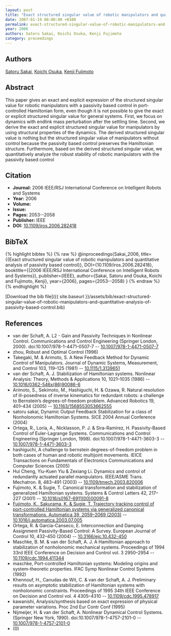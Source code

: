 ```yaml
---
layout: post
title: "Exact structured singular value of robotic manipulators and quantitative analysis of passivity based control"
date: 2007-01-19 00:00:00 +0100
permalink: exact-structured-singular-value-of-robotic-manipulators-and-quantitative-analysis-of-passivity-based-control
year: 2006
authors: Satoru Sakai, Koichi Osuka, Kenji Fujimoto
category: proceedings
---
```

 
## Authors
[Satoru Sakai](authors/satoru-sakai), [Koichi Osuka](authors/koichi-osuka), [Kenji Fujimoto](authors/kenji-fujimoto)
 
## Abstract
This paper gives an exact and explicit expression of the structured singular value for robotic manipulators with a passivity based control in port-controlled Hamiltonian form, even though it is not possible to give the exact or explicit structured singular value for general systems. First, we focus on dynamics with endlink mass perturbation after the settling time. Second, we derive the exact and explicit structured singular value for manipulators by using structural properties of the dynamics. The derived structured singular value is nothing but the structured singular value of manipulators without control because the passivity based control preserves the Hamiltonian structure. Furthermore, based on the derived structured singular value, we quantitatively analyze the robust stability of robotic manipulators with the passivity based control
 
## Citation
- **Journal:** 2006 IEEE/RSJ International Conference on Intelligent Robots and Systems
- **Year:** 2006
- **Volume:** 
- **Issue:** 
- **Pages:** 2053--2058
- **Publisher:** IEEE
- **DOI:** [10.1109/iros.2006.282418](https://doi.org/10.1109/iros.2006.282418)
 
## BibTeX
{% highlight bibtex %}
{% raw %}
@inproceedings{Sakai_2006,
  title={{Exact structured singular value of robotic manipulators and quantitative analysis of passivity based control}},
  DOI={10.1109/iros.2006.282418},
  booktitle={{2006 IEEE/RSJ International Conference on Intelligent Robots and Systems}},
  publisher={IEEE},
  author={Sakai, Satoru and Osuka, Koichi and Fujimoto, Kenji},
  year={2006},
  pages={2053--2058}
}
{% endraw %}
{% endhighlight %}
 
[Download the bib file]({{ site.baseurl }}/assets/bib/exact-structured-singular-value-of-robotic-manipulators-and-quantitative-analysis-of-passivity-based-control.bib)
 
## References
- van der Schaft, A. L2 - Gain and Passivity Techniques in Nonlinear Control. Communications and Control Engineering (Springer London, 2000). doi:10.1007/978-1-4471-0507-7 -- [10.1007/978-1-4471-0507-7](https://doi.org/10.1007/978-1-4471-0507-7)
- zhou, Robust and Optimal Control (1996)
- Takegaki, M. & Arimoto, S. A New Feedback Method for Dynamic Control of Manipulators. Journal of Dynamic Systems, Measurement, and Control 103, 119–125 (1981) -- [10.1115/1.3139651](https://doi.org/10.1115/1.3139651)
- van der Schaft, A. J. Stabilization of Hamiltonian systems. Nonlinear Analysis: Theory, Methods &amp; Applications 10, 1021–1035 (1986) -- [10.1016/0362-546x(86)90086-6](https://doi.org/10.1016/0362-546x(86)90086-6)
- Arimoto, S., Sekimoto, M., Hashiguchi, H. & Ozawa, R. Natural resolution of ill-posedness of inverse kinematics for redundant robots: a challenge to Bernstein’s degrees-of-freedom problem. Advanced Robotics 19, 401–434 (2005) -- [10.1163/1568553053662555](https://doi.org/10.1163/1568553053662555)
- satoru sakai, Dynamic Output Feedback Stabilization for a class of Nonholonomic Hamiltonian Systems. SICE 2004 Annual Conference (2004)
- Ortega, R., Loría, A., Nicklasson, P. J. & Sira-Ramírez, H. Passivity-Based Control of Euler-Lagrange Systems. Communications and Control Engineering (Springer London, 1998). doi:10.1007/978-1-4471-3603-3 -- [10.1007/978-1-4471-3603-3](https://doi.org/10.1007/978-1-4471-3603-3)
- hashiguchi, A challenge to bernstein degrees-of-freedom problem in both cases of human and robotic multijoint movements. IEICE Transactions on Fundamentals of Electronics Communications and Computer Sciences (2005)
- Hui Cheng, Yiu-Kuen Yiu & Zexiang Li. Dynamics and control of redundantly actuated parallel manipulators. IEEE/ASME Trans. Mechatron. 8, 483–491 (2003) -- [10.1109/tmech.2003.820006](https://doi.org/10.1109/tmech.2003.820006)
- Fujimoto, K. & Sugie, T. Canonical transformation and stabilization of generalized Hamiltonian systems. Systems &amp; Control Letters 42, 217–227 (2001) -- [10.1016/s0167-6911(00)00091-8](https://doi.org/10.1016/s0167-6911(00)00091-8)
- [Fujimoto, K., Sakurama, K. & Sugie, T. Trajectory tracking control of port-controlled Hamiltonian systems via generalized canonical transformations. Automatica 39, 2059–2069 (2003)](trajectory-tracking-control-of-port-controlled-hamiltonian-systems-via-generalized-canonical-transformations) -- [10.1016/j.automatica.2003.07.005](https://doi.org/10.1016/j.automatica.2003.07.005)
- Ortega, R. & García-Canseco, E. Interconnection and Damping Assignment Passivity-Based Control: A Survey. European Journal of Control 10, 432–450 (2004) -- [10.3166/ejc.10.432-450](https://doi.org/10.3166/ejc.10.432-450)
- Maschke, B. M. & van der Schaft, A. J. A Hamiltonian approach to stabilization of nonholonomic mechanical systems. Proceedings of 1994 33rd IEEE Conference on Decision and Control vol. 3 2950–2954 -- [10.1109/cdc.1994.411344](https://doi.org/10.1109/cdc.1994.411344)
- maschke, Port-controlled Hamiltonian systems: Modeling origins and system-theoretic properties. IFAC Symp Nonlinear Control Systems (1992)
- Khennouf, H., Canudas de Wit, C. & van der Schaft, A. J. Preliminary results on asymptotic stabilization of Hamiltonian systems with nonholonomic constraints. Proceedings of 1995 34th IEEE Conference on Decision and Control vol. 4 4305–4310 -- [10.1109/cdc.1995.478917](https://doi.org/10.1109/cdc.1995.478917)
- kawanishi, Analysis/synthesis based on exact expression of physical parameter variations. Proc 2nd Eur Contr Conf (1995)
- Nijmeijer, H. & van der Schaft, A. Nonlinear Dynamical Control Systems. (Springer New York, 1990). doi:10.1007/978-1-4757-2101-0 -- [10.1007/978-1-4757-2101-0](https://doi.org/10.1007/978-1-4757-2101-0)
- (0)

